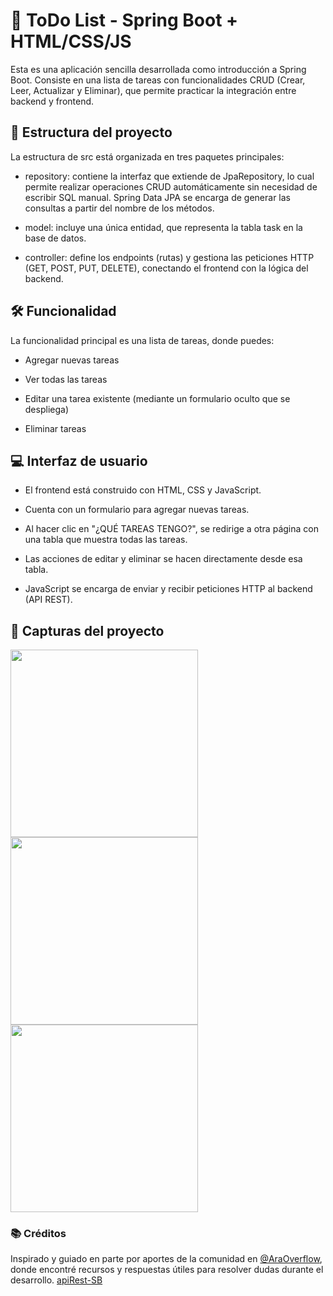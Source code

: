 # 📝 ToDo List - Spring Boot + HTML/CSS/JS
Esta es una aplicación sencilla desarrollada como introducción a Spring Boot. Consiste en una lista de tareas con funcionalidades CRUD (Crear, Leer, Actualizar y Eliminar), que permite practicar la integración entre backend y frontend.

## 🧠 Estructura del proyecto
La estructura de src está organizada en tres paquetes principales:

- repository: contiene la interfaz que extiende de JpaRepository, lo cual permite realizar operaciones CRUD automáticamente sin necesidad de escribir SQL manual. Spring Data JPA se encarga de generar las consultas a partir del nombre de los métodos.

- model: incluye una única entidad, que representa la tabla task en la base de datos.

- controller: define los endpoints (rutas) y gestiona las peticiones HTTP (GET, POST, PUT, DELETE), conectando el frontend con la lógica del backend.

## 🛠️ Funcionalidad
La funcionalidad principal es una lista de tareas, donde puedes:

- Agregar nuevas tareas

- Ver todas las tareas

- Editar una tarea existente (mediante un formulario oculto que se despliega)

- Eliminar tareas

## 💻 Interfaz de usuario
- El frontend está construido con HTML, CSS y JavaScript.

- Cuenta con un formulario para agregar nuevas tareas.

- Al hacer clic en "¿QUÉ TAREAS TENGO?", se redirige a otra página con una tabla que muestra todas las tareas.

- Las acciones de editar y eliminar se hacen directamente desde esa tabla.

- JavaScript se encarga de enviar y recibir peticiones HTTP al backend (API REST).

## 📸 Capturas del proyecto

<img src="https://github.com/user-attachments/assets/6624ff6b-7eb0-432f-a100-5387134364c9" width="300"/>
<img src="https://github.com/user-attachments/assets/e96c163e-322e-479c-9a9b-b24372076a9b" width="300"/>
<img src="https://github.com/user-attachments/assets/daf0901b-92c6-4ead-874d-50a379a4ac50" width="300"/>


### 📚 Créditos
Inspirado y guiado en parte por aportes de la comunidad en [@AraOverflow](https://github.com/AraOverFlow), donde encontré recursos y respuestas útiles para resolver dudas durante el desarrollo. [apiRest-SB](https://github.com/AraOverflow/apiRest-SB)

